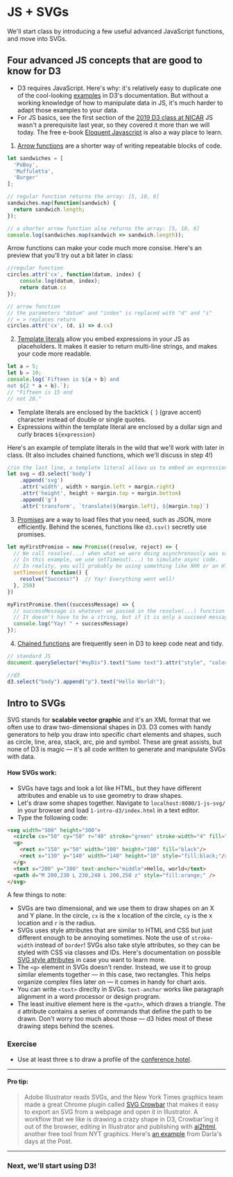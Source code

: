# JS + SVGs
We'll start class by introducing a few useful advanced JavaScript functions, and move into SVGs.

## Four advanced JS concepts that are good to know for D3
- D3 requires JavaScript. Here's why: it's relatively easy to duplicate one of the cool-looking [examples](https://github.com/d3/d3/wiki/Gallery) in D3's documentation. But without a working knowledge of how to manipulate data in JS, it's much harder to adapt those examples to your data.
- For JS basics, see the first section of the [2019 D3 class at NICAR](https://github.com/csessig86/intro-to-d3-nicar-19/tree/master/01-intro-to-js) JS wasn't a prerequisite last year, so they covered it more than we will today. The free e-book [Eloquent Javascript](https://eloquentjavascript.net/) is also a way place to learn.

1. [Arrow functions](https://developer.mozilla.org/en-US/docs/Web/JavaScript/Reference/Functions/Arrow_functions) are a shorter way of writing repeatable blocks of code.
```javascript
let sandwiches = [
  'PoBoy',
  'Muffuletta',
  'Burger'
];

// regular function returns the array: [5, 10, 6]
sandwiches.map(function(sandwich) {
  return sandwich.length;
});

// a shorter arrow function also returns the array: [5, 10, 6]
console.log(sandwiches.map(sandwich => sandwich.length));
```

Arrow functions can make your code much more consise. Here's an preview that you'll try out a bit later in class:
```javascript
//regular function
circles.attr('cx', function(datum, index) {
	console.log(datum, index);
	return datum.cx
});

// arrow function
// the parameters "datum" and "index" is replaced with "d" and "i"
// = > replaces return 
circles.attr('cx', (d, i) => d.cx)
```

2. [Template literals](https://developer.mozilla.org/en-US/docs/Web/JavaScript/Reference/Template_literals) allow you embed expressions in your JS as placeholders. It makes it easier to return multi-line strings, and makes your code more readable.
```javascript
let a = 5;
let b = 10;
console.log(`Fifteen is ${a + b} and
not ${2 * a + b}.`);
// "Fifteen is 15 and
// not 20."
```

- Template literals are enclosed by the backtick (` `)  (grave accent) character instead of double or single quotes.
- Expressions within the template literal are enclosed by a dollar sign and curly braces `${expression}`

Here's an example of template literals in the wild that we'll work with later in class. (It also includes chained functions, which we'll discuss in step 4!)
```javascript
//in the last line, a template literal allows us to embed an expression from higher up in the code
let svg = d3.select('body')
	.append('svg')
	.attr('width', width + margin.left + margin.right)
	.attr('height', height + margin.top + margin.bottom)
	.append('g')
	.attr('transform', `translate(${margin.left}, ${margin.top}`)
```

3. [Promises](https://developer.mozilla.org/en-US/docs/Web/JavaScript/Reference/Global_Objects/Promise) are a way to load files that you need, such as JSON, more efficiently. Behind the scenes, functions like `d3.csv()` secretly use promises.  
```javascript
let myFirstPromise = new Promise((resolve, reject) => {
  // We call resolve(...) when what we were doing asynchronously was successful, and reject(...) when it failed.
  // In this example, we use setTimeout(...) to simulate async code. 
  // In reality, you will probably be using something like XHR or an HTML5 API.
  setTimeout( function() {
    resolve("Success!")  // Yay! Everything went well!
  }, 250) 
}) 

myFirstPromise.then((successMessage) => {
  // successMessage is whatever we passed in the resolve(...) function above.
  // It doesn't have to be a string, but if it is only a succeed message, it probably will be.
  console.log("Yay! " + successMessage) 
});
```

4. [Chained functions](https://www.tutorialsteacher.com/d3js/method-chaining-in-d3js) are frequently seen in D3 to keep code neat and tidy.
```javascript
// standard JS
document.querySelector("#myDiv").text("Some text").attr("style", "color:red")

//d3
d3.select("body").append("p").text("Hello World!");
```

## Intro to SVGs
SVG stands for **scalable vector graphic** and it's an XML format that we often use to draw two-dimensional shapes in D3. D3 comes with handy generators to help you draw into specific chart elements and shapes, such as circle, line, area, stack, arc, pie and symbol. These are great assists, but none of D3 is magic — it's all code written to generate and manipulate SVGs with data.

#### How SVGs work:
- SVGs have tags and look a lot like HTML, but they have different attributes and enable us to use geometry to draw shapes. 
- Let's draw some shapes together. Navigate to `localhost:8080/1-js-svg/` in your browser and load `1-intro-d3/index.html` in a text editor.
- Type the following code:
```html 
<svg width="500" height="300">
  <circle cx="50" cy="50" r="40" stroke="green" stroke-width="4" fill="yellow" />
  <g>
    <rect x="150" y="50" width="100" height="100" fill="black"/>
    <rect x="130" y="140" width="140" height="10" style="fill:black;"/>
  </g>
  <text x="200" y="300" text-anchor="middle">Hello, world</text>
  <path d="M 200,230 L 230,240 L 200,250 z" style="fill:orange;" />
</svg>
```

A few things to note:
- SVGs are two dimensional, and we use them to draw shapes on an X and Y plane. In the circle, `cx` is the x location of the circle, `cy` is the x location and `r` is the radius. 
- SVGs uses style attributes that are similar to HTML and CSS but just different enough to be annoying sometimes. Note the use of `stroke-width` instead of `border`! SVGs also take style attributes, so they can be styled with CSS via classes and IDs. Here's documentation on possible [SVG style attributes](https://developer.mozilla.org/en-US/docs/Web/SVG/Attribute) in case you want to learn more.
- The `<g>` element in SVGs doesn't render. Instead, we use it to group similar elements together — in this case, two rectangles. This helps organize complex files later on — it comes in handy for chart axis.
- You can write `<text>` direclty in SVGs. `text-anchor` works like paragraph alignment in a word processor or design program.
- The least inuitive element here is the `<path>`, which draws a triangle. The `d` attribute contains a series of commands that define the path to be drawn. Don't worry too much about those — d3 hides most of these drawing steps behind the scenes.

### Exercise
- Use at least three <rect>s to draw a profile of the [conference hotel](https://www.google.com/search?q=new-orleans-marriott&client=firefox-b-1-d&source=lnms&tbm=isch&sa=X&ved=2ahUKEwifrdnihLLnAhXBknIEHW3OC-8Q_AUoAnoECBAQBA&biw=1440&bih=781).

---- 
#### Pro tip:
> Adobe Illustrator reads SVGs, and the New York Times graphics team made a great Chrome plugin called [SVG Crowbar](https://nytimes.github.io/svg-crowbar/) that makes it easy to export an SVG from a webpage and open it in Illustrator. A workflow that we like is drawing a crazy shape in D3, Crowbar'ing it out of the browser, editing in Illustrator and publishing with [ai2html](http://ai2html.org/), another free tool from NYT graphics. Here's [an example](https://www.washingtonpost.com/graphics/politics/kushner-conflicts/?utm_term=.8bbce7210bc5) from Darla's days at the Post. 
---- 

### Next, we'll start using D3!



